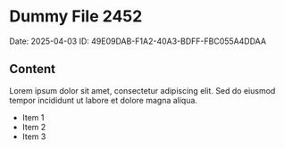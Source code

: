 # Dummy File 2452

Date: 2025-04-03
ID: 49E09DAB-F1A2-40A3-BDFF-FBC055A4DDAA

## Content

Lorem ipsum dolor sit amet, consectetur adipiscing elit.
Sed do eiusmod tempor incididunt ut labore et dolore magna aliqua.

* Item 1
* Item 2
* Item 3

